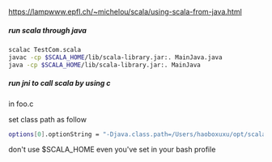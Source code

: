 https://lampwww.epfl.ch/~michelou/scala/using-scala-from-java.html

##### run scala through java

```bash
scalac TestCom.scala
javac -cp $SCALA_HOME/lib/scala-library.jar:. MainJava.java
java -cp $SCALA_HOME/lib/scala-library.jar:. MainJava
```

##### run jni to call scala by using c

in foo.c

set class path as follow

```bash
options[0].optionString = "-Djava.class.path=/Users/haoboxuxu/opt/scala-2.13.4/lib/scala-library.jar:.";
```

don't use $SCALA_HOME even you've set in your bash profile


